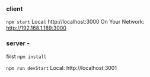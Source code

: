 ### client
`npm start`
Local: http://localhost:3000
On Your Network: http://192.168.1.189:3000

### server -
first `npm install`

`npm run devStart`
Local: http://localhost:3001